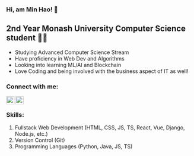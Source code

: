 ### Hi, am Min Hao! 👋

## 2nd Year Monash University Computer Science student 👨‍💻
- Studying Advanced Computer Science Stream
- Have proficiency in Web Dev and Algorithms
- Looking into learning ML/AI and Blockchain
- Love Coding and being involved with the business aspect of IT as well!

### Connect with me:

[<img align="left" alt="codeSTACKr | LinkedIn" width="22px" src="https://cdn.jsdelivr.net/npm/simple-icons@v3/icons/linkedin.svg" />][linkedin]
[<img align="left" alt="codeSTACKr | Instagram" width="22px" src="https://cdn.jsdelivr.net/npm/simple-icons@v3/icons/instagram.svg" />][instagram]

<br />

### Skills:
1. Fullstack Web Development (HTML, CSS, JS, TS, React, Vue, Django, Node.js, etc.)
2. Version Control (Git)
3. Programming Languages (Python, Java, JS, TS)

<br />
<br />

[linkedin]: https://www.linkedin.com/in/chee-min-hao/
[instagram]: https://www.instagram.com/chee_adam0325/